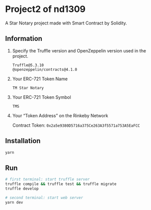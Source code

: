 # Project2 of nd1309

A Star Notary project made with Smart Contract by Solidity.

## Information

1. Specify the Truffle version and OpenZeppelin version used in the project.

    ```
    Truffle@5.3.10
    @openzeppelin/contracts@4.1.0
    ```

1. Your ERC-721 Token Name

    `TM Star Notary`

1. Your ERC-721 Token Symbol

    `TMS`

1. Your “Token Address” on the Rinkeby Network

    Contract Token: `0x2a5e9380D5716a375Ce263A3f5571a753A5EaFCC`

## Installation

```bash
yarn
```

## Run

```bash
# first terminal: start truffle server
truffle compile && truffle test && truffle migrate
truffle develop

# second terminal: start web server
yarn dev
```
